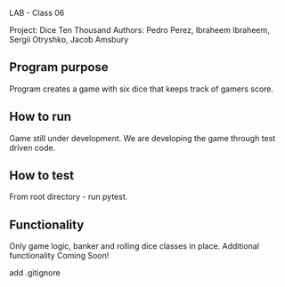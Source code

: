 LAB - Class 06

Project: Dice Ten Thousand
Authors: Pedro Perez, Ibraheem Ibraheem, Sergii Otryshko, Jacob Amsbury

## Program purpose

Program creates a game with six dice that keeps track of gamers score.  

## How to run

Game still under development. We are developing the game through test driven code.

## How to test

From root directory - run pytest.

## Functionality

Only game logic, banker and rolling dice classes in place. Additional functionality Coming Soon!

add .gitignore